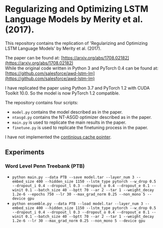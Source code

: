 # Regularizing and Optimizing LSTM Language Models by Merity et al. (2017).

This repository contains the replication of 'Regularizing and Optimizing LSTM Language Models' by Merity et al. (2017).

The paper can be found at: [https://arxiv.org/abs/1708.02182](https://arxiv.org/abs/1708.02182)  
While the original code written in Python 3 and PyTorch 0.4 can be found at: [https://github.com/salesforce/awd-lstm-lm](https://github.com/salesforce/awd-lstm-lm)

I have replicated the paper using Python 3.7 and PyTorch 1.2 with CUDA Toolkit 10.0. So the model is now PyTorch 1.2 compatible.

The repository contains four scripts:

+ `model.py` contains the model described as in the paper.
+ `ntasgd.py` contains the NT-ASGD optimizer described as in the paper.
+ `main.py` is used to replicate the main results in the paper. 
+ `finetune.py` is used to replicate the finetuning process in the paper. 

I have not implemented the [continious cache pointer](https://arxiv.org/abs/1612.04426).


## Experiments

### Word Level Penn Treebank (PTB)
+ `python main.py --data PTB --save model.tar --layer_num 3 --embed_size 400 --hidden_size 1150 --lstm_type pytorch --w_drop 0.5 --dropout_i 0.4 --dropout_l 0.3 --dropout_o 0.4 --dropout_e 0.1 --winit 0.1 --batch_size 40 --bptt 70 --ar 2 --tar 1 --weight_decay 1.2e-6 --epochs 750 --lr 30 --max_grad_norm 0.25 --non_mono 5 --device gpu`
+ `python ensemble.py --data PTB --load model.tar --layer_num 3 --embed_size 400 --hidden_size 1150 --lstm_type pytorch --w_drop 0.5 --dropout_i 0.4 --dropout_l 0.3 --dropout_o 0.4 --dropout_e 0.1 --winit 0.1 --batch_size 40 --bptt 70 --ar 2 --tar 1 --weight_decay 1.2e-6 --lr 30 --max_grad_norm 0.25 --non_mono 5 --device gpu`
